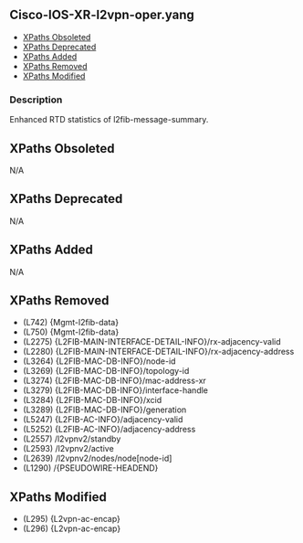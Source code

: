 ## Cisco-IOS-XR-l2vpn-oper.yang

- [XPaths Obsoleted](#xpaths-obsoleted)
- [XPaths Deprecated](#xpaths-deprecated)
- [XPaths Added](#xpaths-added)
- [XPaths Removed](#xpaths-removed)
- [XPaths Modified](#xpaths-modified)

### Description

Enhanced RTD statistics of l2fib-message-summary.

## XPaths Obsoleted

N/A

## XPaths Deprecated

N/A

## XPaths Added

N/A

## XPaths Removed

- (L742)	{Mgmt-l2fib-data}
- (L750)	{Mgmt-l2fib-data}
- (L2275)	{L2FIB-MAIN-INTERFACE-DETAIL-INFO}/rx-adjacency-valid
- (L2280)	{L2FIB-MAIN-INTERFACE-DETAIL-INFO}/rx-adjacency-address
- (L3264)	{L2FIB-MAC-DB-INFO}/node-id
- (L3269)	{L2FIB-MAC-DB-INFO}/topology-id
- (L3274)	{L2FIB-MAC-DB-INFO}/mac-address-xr
- (L3279)	{L2FIB-MAC-DB-INFO}/interface-handle
- (L3284)	{L2FIB-MAC-DB-INFO}/xcid
- (L3289)	{L2FIB-MAC-DB-INFO}/generation
- (L5247)	{L2FIB-AC-INFO}/adjacency-valid
- (L5252)	{L2FIB-AC-INFO}/adjacency-address
- (L2557)	/l2vpnv2/standby
- (L2593)	/l2vpnv2/active
- (L2639)	/l2vpnv2/nodes/node[node-id]
- (L1290)	/{PSEUDOWIRE-HEADEND}

## XPaths Modified

- (L295)	{L2vpn-ac-encap}
- (L296)	{L2vpn-ac-encap}

